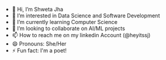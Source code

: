 - 👋 Hi, I’m Shweta Jha
- 👀 I’m interested in Data Science and Software Development
- 🌱 I’m currently learning Computer Science
- 💞️ I’m looking to collaborate on AI/ML projects
- 📫 How to reach me on my linkedin Account (@heyitssj)
- 😄 Pronouns: She/Her
- ⚡ Fun fact: I'm a poet!

<!---
U4Universe/U4Universe is a ✨ special ✨ repository because its `README.md` (this file) appears on your GitHub profile.
You can click the Preview link to take a look at your changes.
--->
